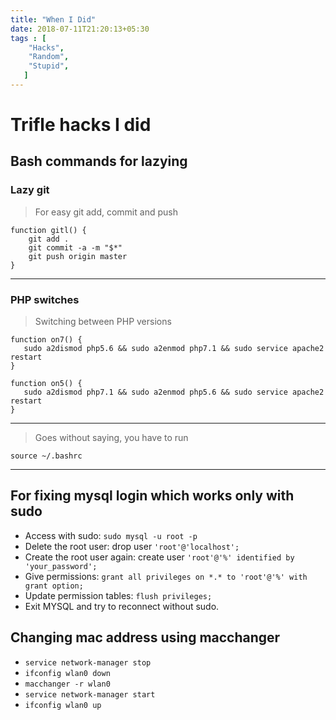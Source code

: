 ```yaml
---
title: "When I Did"
date: 2018-07-11T21:20:13+05:30
tags : [
    "Hacks",
    "Random",
    "Stupid",
   ]
---
```


# Trifle hacks I did

## Bash commands for lazying

### Lazy git
> For easy git add, commit and push
```
function gitl() {
    git add .
    git commit -a -m "$*"
    git push origin master
}

```
---

### PHP switches
> Switching between PHP versions 

```
function on7() {
   sudo a2dismod php5.6 && sudo a2enmod php7.1 && sudo service apache2 restart
}
```

```
function on5() {
   sudo a2dismod php7.1 && sudo a2enmod php5.6 && sudo service apache2 restart
}
```
---
> Goes without saying, you have to run
```
source ~/.bashrc
```
---

## For fixing mysql login which works only with sudo

- Access with sudo: `sudo mysql -u root -p`
- Delete the root user: drop user `'root'@'localhost';`
- Create the root user again: create user `'root'@'%' identified by 'your_password';`
- Give permissions: `grant all privileges on *.* to 'root'@'%' with grant option;`
- Update permission tables: `flush privileges;`
- Exit MYSQL and try to reconnect without sudo.


## Changing mac address using macchanger


- `service network-manager stop`
- `ifconfig wlan0 down`
- `macchanger -r wlan0`
- `service network-manager start  `
- `ifconfig wlan0 up`
